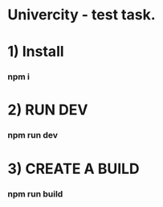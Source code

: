 # Univercity - test task.

# 1) Install
### npm i

# 2) RUN DEV
### npm run dev

# 3) CREATE A BUILD
### npm run build